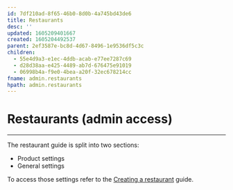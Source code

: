 ```yaml
---
id: 7df210ad-8f65-46b0-8d0b-4a745bd43de6
title: Restaurants
desc: ''
updated: 1605209401667
created: 1605204492537
parent: 2ef3587e-bc8d-4d67-8496-1e9536df5c3c
children:
  - 55e4d9a3-e1ec-4ddb-acab-e77ee7287c69
  - d28d38aa-e425-4489-ab7d-676475e91019
  - 06998b4a-f9e0-4bea-a20f-32ec678214cc
fname: admin.restaurants
hpath: admin.restaurants
---
```

# Restaurants (admin access)

* * *

The restaurant guide is split into two sections:

- Product settings
- General settings

To access those settings refer to the [Creating a restaurant](55e4d9a3-e1ec-4ddb-acab-e77ee7287c69) guide.

